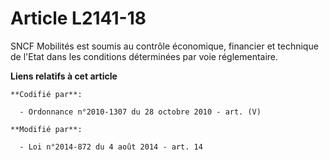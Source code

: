 # Article L2141-18

SNCF Mobilités  est soumis au contrôle économique, financier et technique de l'Etat dans les conditions déterminées par voie
réglementaire.

**Liens relatifs à cet article**

	**Codifié par**:

	  - Ordonnance n°2010-1307 du 28 octobre 2010 - art. (V)

	**Modifié par**:

	  - Loi n°2014-872 du 4 août 2014 - art. 14
